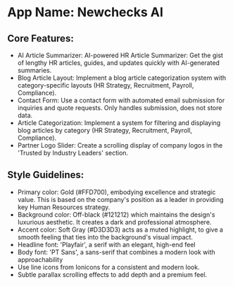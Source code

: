 # **App Name**: Newchecks AI

## Core Features:

- AI Article Summarizer: AI-powered HR Article Summarizer: Get the gist of lengthy HR articles, guides, and updates quickly with AI-generated summaries.
- Blog Article Layout: Implement a blog article categorization system with category-specific layouts (HR Strategy, Recruitment, Payroll, Compliance).
- Contact Form: Use a contact form with automated email submission for inquiries and quote requests. Only handles submission, does not store data.
- Article Categorization: Implement a system for filtering and displaying blog articles by category (HR Strategy, Recruitment, Payroll, Compliance).
- Partner Logo Slider: Create a scrolling display of company logos in the 'Trusted by Industry Leaders' section.

## Style Guidelines:

- Primary color: Gold (#FFD700), embodying excellence and strategic value. This is based on the company's position as a leader in providing key Human Resources strategy.
- Background color: Off-black (#121212) which maintains the design's luxurious aesthetic. It creates a dark and professional atmosphere.
- Accent color: Soft Gray (#D3D3D3) acts as a muted highlight, to give a smooth feeling that ties into the background's visual impact.
- Headline font: 'Playfair', a serif with an elegant, high-end feel
- Body font: 'PT Sans', a sans-serif that combines a modern look with approachability
- Use line icons from Ionicons for a consistent and modern look.
- Subtle parallax scrolling effects to add depth and a premium feel.
